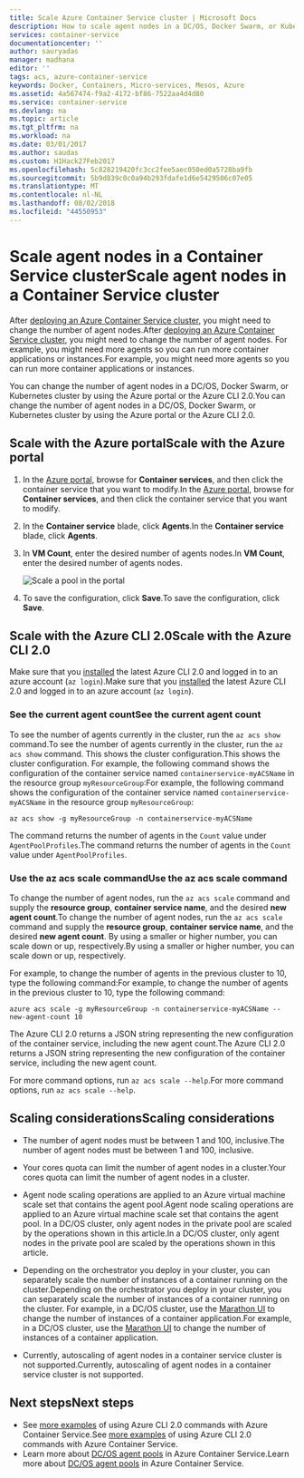 ```yaml
---
title: Scale Azure Container Service cluster | Microsoft Docs
description: How to scale agent nodes in a DC/OS, Docker Swarm, or Kubernetes cluster in Azure Container Service using the Azure CLI or Azure portal.
services: container-service
documentationcenter: ''
author: sauryadas
manager: madhana
editor: ''
tags: acs, azure-container-service
keywords: Docker, Containers, Micro-services, Mesos, Azure
ms.assetid: 4a567474-f9a2-4172-bf86-7522aa4d4d80
ms.service: container-service
ms.devlang: na
ms.topic: article
ms.tgt_pltfrm: na
ms.workload: na
ms.date: 03/01/2017
ms.author: saudas
ms.custom: H1Hack27Feb2017
ms.openlocfilehash: 5c828219420fc3cc2fee5aec050ed0a5728ba9fb
ms.sourcegitcommit: 5b9d839c0c0a94b293fdafe1d6e5429506c07e05
ms.translationtype: MT
ms.contentlocale: nl-NL
ms.lasthandoff: 08/02/2018
ms.locfileid: "44550953"
---
```

# <a name="scale-agent-nodes-in-a-container-service-cluster"></a><span data-ttu-id="e5725-104">Scale agent nodes in a Container Service cluster</span><span class="sxs-lookup"><span data-stu-id="e5725-104">Scale agent nodes in a Container Service cluster</span></span>
<span data-ttu-id="e5725-105">After [deploying an Azure Container Service cluster](container-service-deployment.md), you might need to change the number of agent nodes.</span><span class="sxs-lookup"><span data-stu-id="e5725-105">After [deploying an Azure Container Service cluster](container-service-deployment.md), you might need to change the number of agent nodes.</span></span> <span data-ttu-id="e5725-106">For example, you might need more agents so you can run more container applications or instances.</span><span class="sxs-lookup"><span data-stu-id="e5725-106">For example, you might need more agents so you can run more container applications or instances.</span></span> 

<span data-ttu-id="e5725-107">You can change the number of agent nodes in a DC/OS, Docker Swarm, or Kubernetes cluster by using the Azure portal or the Azure CLI 2.0.</span><span class="sxs-lookup"><span data-stu-id="e5725-107">You can change the number of agent nodes in a DC/OS, Docker Swarm, or Kubernetes cluster by using the Azure portal or the Azure CLI 2.0.</span></span> 

## <a name="scale-with-the-azure-portal"></a><span data-ttu-id="e5725-108">Scale with the Azure portal</span><span class="sxs-lookup"><span data-stu-id="e5725-108">Scale with the Azure portal</span></span>

1. <span data-ttu-id="e5725-109">In the [Azure portal](https://portal.azure.com), browse for **Container services**, and then click the container service that you want to modify.</span><span class="sxs-lookup"><span data-stu-id="e5725-109">In the [Azure portal](https://portal.azure.com), browse for **Container services**, and then click the container service that you want to modify.</span></span>
2. <span data-ttu-id="e5725-110">In the **Container service** blade, click **Agents**.</span><span class="sxs-lookup"><span data-stu-id="e5725-110">In the **Container service** blade, click **Agents**.</span></span>
3. <span data-ttu-id="e5725-111">In **VM Count**, enter the desired number of agents nodes.</span><span class="sxs-lookup"><span data-stu-id="e5725-111">In **VM Count**, enter the desired number of agents nodes.</span></span>

    ![Scale a pool in the portal](https://docstestmedia1.blob.core.windows.net/azure-media/articles/container-service/media/container-service-scale/container-service-scale-portal.png)

4. <span data-ttu-id="e5725-113">To save the configuration, click **Save**.</span><span class="sxs-lookup"><span data-stu-id="e5725-113">To save the configuration, click **Save**.</span></span>



## <a name="scale-with-the-azure-cli-20"></a><span data-ttu-id="e5725-114">Scale with the Azure CLI 2.0</span><span class="sxs-lookup"><span data-stu-id="e5725-114">Scale with the Azure CLI 2.0</span></span>

<span data-ttu-id="e5725-115">Make sure that you [installed](/cli/azure/install-az-cli2) the latest Azure CLI 2.0 and logged in to an azure account (`az login`).</span><span class="sxs-lookup"><span data-stu-id="e5725-115">Make sure that you [installed](/cli/azure/install-az-cli2) the latest Azure CLI 2.0 and logged in to an azure account (`az login`).</span></span>


### <a name="see-the-current-agent-count"></a><span data-ttu-id="e5725-116">See the current agent count</span><span class="sxs-lookup"><span data-stu-id="e5725-116">See the current agent count</span></span>
<span data-ttu-id="e5725-117">To see the number of agents currently in the cluster, run the `az acs show` command.</span><span class="sxs-lookup"><span data-stu-id="e5725-117">To see the number of agents currently in the cluster, run the `az acs show` command.</span></span> <span data-ttu-id="e5725-118">This shows the cluster configuration.</span><span class="sxs-lookup"><span data-stu-id="e5725-118">This shows the cluster configuration.</span></span> <span data-ttu-id="e5725-119">For example, the following command shows the configuration of the container service named `containerservice-myACSName` in the resource group `myResourceGroup`:</span><span class="sxs-lookup"><span data-stu-id="e5725-119">For example, the following command shows the configuration of the container service named `containerservice-myACSName` in the resource group `myResourceGroup`:</span></span>

```azurecli
az acs show -g myResourceGroup -n containerservice-myACSName
```

<span data-ttu-id="e5725-120">The command returns the number of agents in the `Count` value under `AgentPoolProfiles`.</span><span class="sxs-lookup"><span data-stu-id="e5725-120">The command returns the number of agents in the `Count` value under `AgentPoolProfiles`.</span></span>


### <a name="use-the-az-acs-scale-command"></a><span data-ttu-id="e5725-121">Use the az acs scale command</span><span class="sxs-lookup"><span data-stu-id="e5725-121">Use the az acs scale command</span></span>
<span data-ttu-id="e5725-122">To change the number of agent nodes, run the `az acs scale` command and supply the **resource group**, **container service name**, and the desired **new agent count**.</span><span class="sxs-lookup"><span data-stu-id="e5725-122">To change the number of agent nodes, run the `az acs scale` command and supply the **resource group**, **container service name**, and the desired **new agent count**.</span></span> <span data-ttu-id="e5725-123">By using a smaller or higher number, you can scale down or up, respectively.</span><span class="sxs-lookup"><span data-stu-id="e5725-123">By using a smaller or higher number, you can scale down or up, respectively.</span></span>

<span data-ttu-id="e5725-124">For example, to change the number of agents in the previous cluster to 10, type the following command:</span><span class="sxs-lookup"><span data-stu-id="e5725-124">For example, to change the number of agents in the previous cluster to 10, type the following command:</span></span>

```azurecli
azure acs scale -g myResourceGroup -n containerservice-myACSName --new-agent-count 10
```

<span data-ttu-id="e5725-125">The Azure CLI 2.0 returns a JSON string representing the new configuration of the container service, including the new agent count.</span><span class="sxs-lookup"><span data-stu-id="e5725-125">The Azure CLI 2.0 returns a JSON string representing the new configuration of the container service, including the new agent count.</span></span>

<span data-ttu-id="e5725-126">For more command options, run `az acs scale --help`.</span><span class="sxs-lookup"><span data-stu-id="e5725-126">For more command options, run `az acs scale --help`.</span></span>


## <a name="scaling-considerations"></a><span data-ttu-id="e5725-127">Scaling considerations</span><span class="sxs-lookup"><span data-stu-id="e5725-127">Scaling considerations</span></span>


* <span data-ttu-id="e5725-128">The number of agent nodes must be between 1 and 100, inclusive.</span><span class="sxs-lookup"><span data-stu-id="e5725-128">The number of agent nodes must be between 1 and 100, inclusive.</span></span> 

* <span data-ttu-id="e5725-129">Your cores quota can limit the number of agent nodes in a cluster.</span><span class="sxs-lookup"><span data-stu-id="e5725-129">Your cores quota can limit the number of agent nodes in a cluster.</span></span>

* <span data-ttu-id="e5725-130">Agent node scaling operations are applied to an Azure virtual machine scale set that contains the agent pool.</span><span class="sxs-lookup"><span data-stu-id="e5725-130">Agent node scaling operations are applied to an Azure virtual machine scale set that contains the agent pool.</span></span> <span data-ttu-id="e5725-131">In a DC/OS cluster, only agent nodes in the private pool are scaled by the operations shown in this article.</span><span class="sxs-lookup"><span data-stu-id="e5725-131">In a DC/OS cluster, only agent nodes in the private pool are scaled by the operations shown in this article.</span></span>

* <span data-ttu-id="e5725-132">Depending on the orchestrator you deploy in your cluster, you can separately scale the number of instances of a container running on the cluster.</span><span class="sxs-lookup"><span data-stu-id="e5725-132">Depending on the orchestrator you deploy in your cluster, you can separately scale the number of instances of a container running on the cluster.</span></span> <span data-ttu-id="e5725-133">For example, in a DC/OS cluster, use the [Marathon UI](container-service-mesos-marathon-ui.md) to change the number of instances of a container application.</span><span class="sxs-lookup"><span data-stu-id="e5725-133">For example, in a DC/OS cluster, use the [Marathon UI](container-service-mesos-marathon-ui.md) to change the number of instances of a container application.</span></span>

* <span data-ttu-id="e5725-134">Currently, autoscaling of agent nodes in a container service cluster is not supported.</span><span class="sxs-lookup"><span data-stu-id="e5725-134">Currently, autoscaling of agent nodes in a container service cluster is not supported.</span></span>





## <a name="next-steps"></a><span data-ttu-id="e5725-135">Next steps</span><span class="sxs-lookup"><span data-stu-id="e5725-135">Next steps</span></span>
* <span data-ttu-id="e5725-136">See [more examples](container-service-create-acs-cluster-cli.md) of using Azure CLI 2.0 commands with Azure Container Service.</span><span class="sxs-lookup"><span data-stu-id="e5725-136">See [more examples](container-service-create-acs-cluster-cli.md) of using Azure CLI 2.0 commands with Azure Container Service.</span></span>
* <span data-ttu-id="e5725-137">Learn more about [DC/OS agent pools](container-service-dcos-agents.md) in Azure Container Service.</span><span class="sxs-lookup"><span data-stu-id="e5725-137">Learn more about [DC/OS agent pools](container-service-dcos-agents.md) in Azure Container Service.</span></span>


